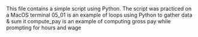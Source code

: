 This file contains a simple script using Python.
The script was practiced on a MacOS terminal 
05_01 is an example of loops using Python to gather data & sum it 
compute_pay is an example of computing gross pay while prompting for hours and wage
